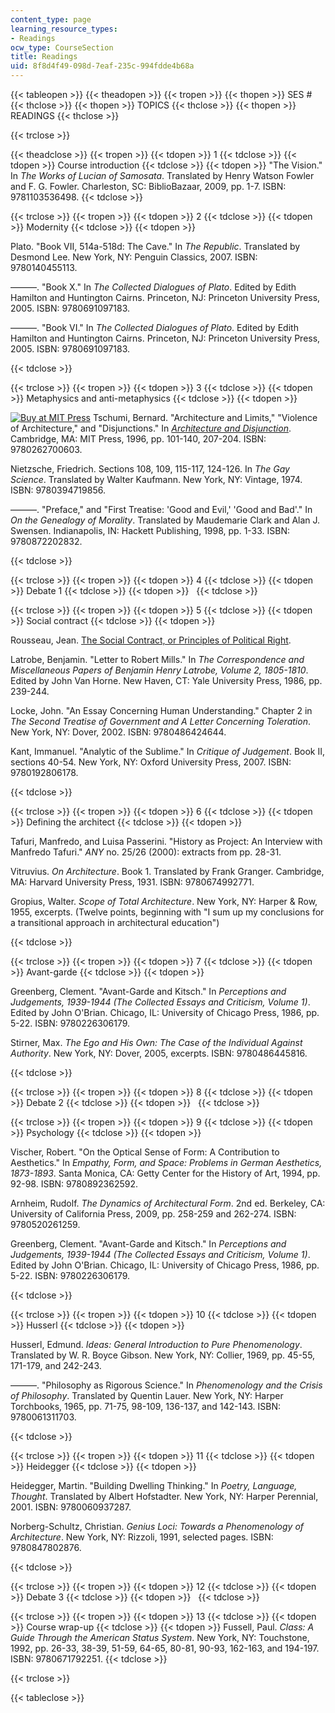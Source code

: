 ```yaml
---
content_type: page
learning_resource_types:
- Readings
ocw_type: CourseSection
title: Readings
uid: 8f8d4f49-098d-7eaf-235c-994fdde4b68a
---
```


{{< tableopen >}}
{{< theadopen >}}
{{< tropen >}}
{{< thopen >}}
SES #
{{< thclose >}}
{{< thopen >}}
TOPICS
{{< thclose >}}
{{< thopen >}}
READINGS
{{< thclose >}}

{{< trclose >}}

{{< theadclose >}}
{{< tropen >}}
{{< tdopen >}}
1
{{< tdclose >}}
{{< tdopen >}}
Course introduction
{{< tdclose >}}
{{< tdopen >}}
"The Vision." In _The Works of Lucian of Samosata_. Translated by Henry Watson Fowler and F. G. Fowler. Charleston, SC: BiblioBazaar, 2009, pp. 1-7. ISBN: 9781103536498.
{{< tdclose >}}

{{< trclose >}}
{{< tropen >}}
{{< tdopen >}}
2
{{< tdclose >}}
{{< tdopen >}}
Modernity
{{< tdclose >}}
{{< tdopen >}}


Plato. "Book VII, 514a-518d: The Cave." In _The Republic_. Translated by Desmond Lee. New York, NY: Penguin Classics, 2007. ISBN: 9780140455113.

———. "Book X." In _The Collected Dialogues of Plato_. Edited by Edith Hamilton and Huntington Cairns. Princeton, NJ: Princeton University Press, 2005. ISBN: 9780691097183.

———. "Book VI." In _The Collected Dialogues of Plato_. Edited by Edith Hamilton and Huntington Cairns. Princeton, NJ: Princeton University Press, 2005. ISBN: 9780691097183.


{{< tdclose >}}

{{< trclose >}}
{{< tropen >}}
{{< tdopen >}}
3
{{< tdclose >}}
{{< tdopen >}}
Metaphysics and anti-metaphysics
{{< tdclose >}}
{{< tdopen >}}


[![Buy at MIT Press](/images/mp_logo.gif)](https://mitpress.mit.edu/9780262700603) Tschumi, Bernard. "Architecture and Limits," "Violence of Architecture," and "Disjunctions." In [_Architecture and Disjunction_](https://mitpress.mit.edu/9780262700603). Cambridge, MA: MIT Press, 1996, pp. 101-140, 207-204. ISBN: 9780262700603.

Nietzsche, Friedrich. Sections 108, 109, 115-117, 124-126. In _The Gay Science_. Translated by Walter Kaufmann. New York, NY: Vintage, 1974. ISBN: 9780394719856.

———. "Preface," and "First Treatise: 'Good and Evil,' 'Good and Bad'." In _On the Genealogy of Morality_. Translated by Maudemarie Clark and Alan J. Swensen. Indianapolis, IN: Hackett Publishing, 1998, pp. 1-33. ISBN: 9780872202832.


{{< tdclose >}}

{{< trclose >}}
{{< tropen >}}
{{< tdopen >}}
4
{{< tdclose >}}
{{< tdopen >}}
Debate 1
{{< tdclose >}}
{{< tdopen >}}
 
{{< tdclose >}}

{{< trclose >}}
{{< tropen >}}
{{< tdopen >}}
5
{{< tdclose >}}
{{< tdopen >}}
Social contract
{{< tdclose >}}
{{< tdopen >}}


Rousseau, Jean. [The Social Contract, or Principles of Political Right](http://www.constitution.org/jjr/socon.htm).

Latrobe, Benjamin. "Letter to Robert Mills." In _The Correspondence and Miscellaneous Papers of Benjamin Henry Latrobe, Volume 2, 1805-1810_. Edited by John Van Horne. New Haven, CT: Yale University Press, 1986, pp. 239-244.

Locke, John. "An Essay Concerning Human Understanding." Chapter 2 in _The Second Treatise of Government and A Letter Concerning Toleration_. New York, NY: Dover, 2002. ISBN: 9780486424644.

Kant, Immanuel. "Analytic of the Sublime." In _Critique of Judgement_. Book II, sections 40-54. New York, NY: Oxford University Press, 2007. ISBN: 9780192806178.


{{< tdclose >}}

{{< trclose >}}
{{< tropen >}}
{{< tdopen >}}
6
{{< tdclose >}}
{{< tdopen >}}
Defining the architect
{{< tdclose >}}
{{< tdopen >}}


Tafuri, Manfredo, and Luisa Passerini. "History as Project: An Interview with Manfredo Tafuri." _ANY_ no. 25/26 (2000): extracts from pp. 28-31.

Vitruvius. _On Architecture_. Book 1. Translated by Frank Granger. Cambridge, MA: Harvard University Press, 1931. ISBN: 9780674992771.

Gropius, Walter. _Scope of Total Architecture_. New York, NY: Harper & Row, 1955, excerpts. (Twelve points, beginning with "I sum up my conclusions for a transitional approach in architectural education")


{{< tdclose >}}

{{< trclose >}}
{{< tropen >}}
{{< tdopen >}}
7
{{< tdclose >}}
{{< tdopen >}}
Avant-garde
{{< tdclose >}}
{{< tdopen >}}


Greenberg, Clement. "Avant-Garde and Kitsch." In _Perceptions and Judgements, 1939-1944 (The Collected Essays and Criticism, Volume 1)_. Edited by John O'Brian. Chicago, IL: University of Chicago Press, 1986, pp. 5-22. ISBN: 9780226306179.

Stirner, Max. _The Ego and His Own: The Case of the Individual Against Authority_. New York, NY: Dover, 2005, excerpts. ISBN: 9780486445816.


{{< tdclose >}}

{{< trclose >}}
{{< tropen >}}
{{< tdopen >}}
8
{{< tdclose >}}
{{< tdopen >}}
Debate 2
{{< tdclose >}}
{{< tdopen >}}
 
{{< tdclose >}}

{{< trclose >}}
{{< tropen >}}
{{< tdopen >}}
9
{{< tdclose >}}
{{< tdopen >}}
Psychology
{{< tdclose >}}
{{< tdopen >}}


Vischer, Robert. "On the Optical Sense of Form: A Contribution to Aesthetics." In _Empathy, Form, and Space: Problems in German Aesthetics, 1873-1893_. Santa Monica, CA: Getty Center for the History of Art, 1994, pp. 92-98. ISBN: 9780892362592.

Arnheim, Rudolf. _The Dynamics of Architectural Form_. 2nd ed. Berkeley, CA: University of California Press, 2009, pp. 258-259 and 262-274. ISBN: 9780520261259.

Greenberg, Clement. "Avant-Garde and Kitsch." In _Perceptions and Judgements, 1939-1944 (The Collected Essays and Criticism, Volume 1)_. Edited by John O'Brian. Chicago, IL: University of Chicago Press, 1986, pp. 5-22. ISBN: 9780226306179.


{{< tdclose >}}

{{< trclose >}}
{{< tropen >}}
{{< tdopen >}}
10
{{< tdclose >}}
{{< tdopen >}}
Husserl
{{< tdclose >}}
{{< tdopen >}}


Husserl, Edmund. _Ideas: General Introduction to Pure Phenomenology_. Translated by W. R. Boyce Gibson. New York, NY: Collier, 1969, pp. 45-55, 171-179, and 242-243.

———. "Philosophy as Rigorous Science." In _Phenomenology and the Crisis of Philosophy_. Translated by Quentin Lauer. New York, NY: Harper Torchbooks, 1965, pp. 71-75, 98-109, 136-137, and 142-143. ISBN: 9780061311703.


{{< tdclose >}}

{{< trclose >}}
{{< tropen >}}
{{< tdopen >}}
11
{{< tdclose >}}
{{< tdopen >}}
Heidegger
{{< tdclose >}}
{{< tdopen >}}


Heidegger, Martin. "Building Dwelling Thinking." In _Poetry, Language, Thought_. Translated by Albert Hofstadter. New York, NY: Harper Perennial, 2001. ISBN: 9780060937287.

Norberg-Schultz, Christian. _Genius Loci: Towards a Phenomenology of Architecture_. New York, NY: Rizzoli, 1991, selected pages. ISBN: 9780847802876.


{{< tdclose >}}

{{< trclose >}}
{{< tropen >}}
{{< tdopen >}}
12
{{< tdclose >}}
{{< tdopen >}}
Debate 3
{{< tdclose >}}
{{< tdopen >}}
 
{{< tdclose >}}

{{< trclose >}}
{{< tropen >}}
{{< tdopen >}}
13
{{< tdclose >}}
{{< tdopen >}}
Course wrap-up
{{< tdclose >}}
{{< tdopen >}}
Fussell, Paul. _Class: A Guide Through the American Status System_. New York, NY: Touchstone, 1992, pp. 26-33, 38-39, 51-59, 64-65, 80-81, 90-93, 162-163, and 194-197. ISBN: 9780671792251.
{{< tdclose >}}

{{< trclose >}}

{{< tableclose >}}